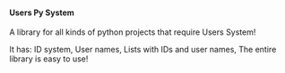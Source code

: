 #### Users Py System
A library for all kinds of python projects that require Users System!

It has:
ID system,
User names,
Lists with IDs and user names,
The entire library is easy to use!
